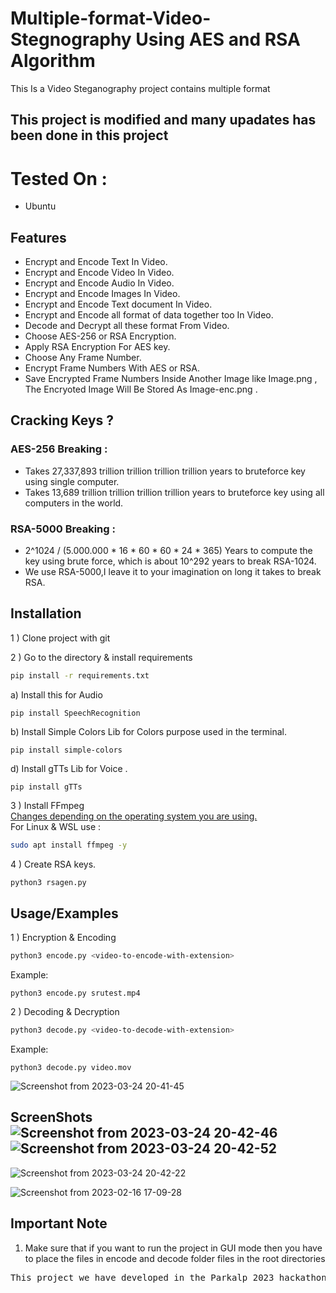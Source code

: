 # Multiple-format-Video-Stegnography Using AES and RSA Algorithm
This Is a Video Steganography project contains multiple format

## This project is modified and many upadates has been done in this project

# Tested On :
 
- Ubuntu 

## Features
 
- Encrypt and Encode Text In Video.
- Encrypt and Encode Video In Video.
- Encrypt and Encode Audio In Video.
- Encrypt and Encode Images In Video.
- Encrypt and Encode Text document In Video.
- Encrypt and Encode all format of data together too In Video.
- Decode and Decrypt all these format  From Video.
- Choose AES-256 or RSA Encryption.
- Apply RSA Encryption For AES key.
- Choose Any Frame Number.
- Encrypt Frame Numbers With AES or RSA.
- Save Encrypted Frame Numbers Inside Another Image like Image.png , The Encryoted Image Will Be Stored As Image-enc.png .

## Cracking Keys ?

### AES-256 Breaking :  
- Takes 27,337,893 trillion trillion trillion trillion years to bruteforce key using single computer.
- Takes 13,689 trillion trillion trillion trillion years to bruteforce key using all computers in the world.
### RSA-5000 Breaking :
- 2^1024 / (5.000.000 * 16 * 60 * 60 * 24 * 365) Years to compute the key using brute force, which is about 10^292 years to break RSA-1024.
- We use RSA-5000,I leave it to your imagination on long it takes to break RSA.
## Installation

1 ) Clone project with git

2 ) Go to the directory & install requirements 
```bash
pip install -r requirements.txt
```
a) Install this for  Audio
```
pip install SpeechRecognition
```
b) Install Simple Colors Lib for Colors purpose used in the terminal.
```
pip install simple-colors
```
d) Install  gTTs Lib for Voice .
```
pip install gTTs
```
3 ) Install FFmpeg </br>
   [Changes depending on the operating system you are using.](https://ffmpeg.org/download.html) </br>
   For Linux & WSL use :
```bash
sudo apt install ffmpeg -y
```
4 ) Create RSA keys.
```bash
python3 rsagen.py
```


## Usage/Examples
1 ) Encryption & Encoding
```bash
python3 encode.py <video-to-encode-with-extension>
```
  Example: 
  ```
  python3 encode.py srutest.mp4
  ```

2 ) Decoding & Decryption
```bash
python3 decode.py <video-to-decode-with-extension>
```
  Example: 
  ```
  python3 decode.py video.mov
  ```


![Screenshot from 2023-03-24 20-41-45](https://user-images.githubusercontent.com/114608491/227566643-65f36922-38fb-40ea-88a5-035803f8c062.png)

## ScreenShots![Screenshot from 2023-03-24 20-42-46](https://user-images.githubusercontent.com/114608491/227566659-f094a231-7a16-4e09-9b49-adf8e2881f24.png)![Screenshot from 2023-03-24 20-42-52](https://user-images.githubusercontent.com/114608491/227566667-f205b7a3-fc5c-41d5-b089-6650781d6991.png)


![Screenshot from 2023-03-24 20-42-22](https://user-images.githubusercontent.com/114608491/227566652-f766bcb4-1106-469c-b402-22cb79465005.png)

 ![Screenshot from 2023-02-16 17-09-28](https://user-images.githubusercontent.com/114608491/219355294-29da9c4b-1237-42a6-b262-b5b1168d4da9.png)


## Important Note

1. Make sure that if you want to run the project in GUI mode then you have to place the files in encode and decode folder files in the root directories

<pre>
This project we have developed in the Parkalp 2023 hackathon.


</pre>
